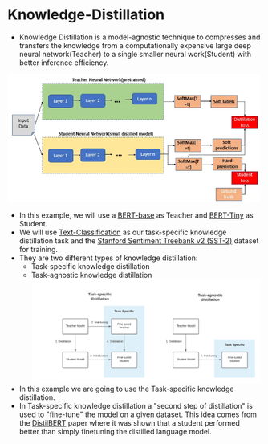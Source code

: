 # Knowledge-Distillation
* Knowledge Distillation is a model-agnostic technique to compresses and transfers the knowledge from a computationally expensive large deep neural network(Teacher) to a single smaller neural work(Student) with better inference efficiency.</br>

![ ](img/KD-Block.webp)
* In this example, we will use a [BERT-base](https://huggingface.co/textattack/bert-base-uncased-SST-2) as Teacher and [BERT-Tiny](https://huggingface.co/google/bert_uncased_L-2_H-128_A-2) as Student.
* We will use [Text-Classification](https://huggingface.co/tasks/text-classification) as our task-specific knowledge distillation task and the [Stanford Sentiment Treebank v2 (SST-2)](https://paperswithcode.com/dataset/sst) dataset for training.
* They are two different types of knowledge distillation:
   - Task-specific knowledge distillation
   - Task-agnostic knowledge distillation
  ![](img/KD-Type.png)
* In this example we are going to use the Task-specific knowledge distillation.
* In Task-specific knowledge distillation a "second step of distillation" is used to "fine-tune" the model on a given dataset. This idea comes from the [DistilBERT]() paper where it was shown that a student performed better than simply finetuning the distilled language model.

